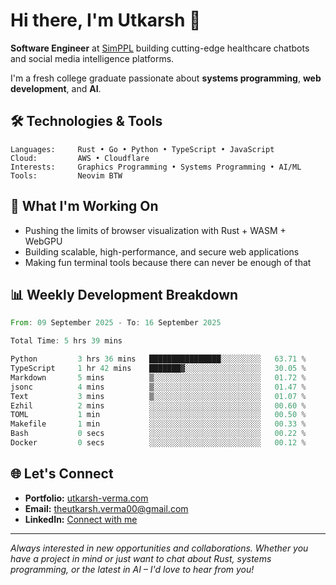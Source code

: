 # Hi there, I'm Utkarsh 👋

**Software Engineer** at [SimPPL](https://simppl.org) building cutting-edge healthcare chatbots and social media intelligence platforms.

I'm a fresh college graduate passionate about **systems programming**, **web development**, and **AI**.

## 🛠️ Technologies & Tools

```
Languages:     Rust • Go • Python • TypeScript • JavaScript
Cloud:         AWS • Cloudflare
Interests:     Graphics Programming • Systems Programming • AI/ML
Tools:         Neovim BTW
```

## 🚀 What I'm Working On

- Pushing the limits of browser visualization with Rust + WASM + WebGPU
- Building scalable, high-performance, and secure web applications
- Making fun terminal tools because there can never be enough of that

## 📊 Weekly Development Breakdown

<!--START_SECTION:waka-->

```rust
From: 09 September 2025 - To: 16 September 2025

Total Time: 5 hrs 39 mins

Python         3 hrs 36 mins   ████████████████░░░░░░░░░   63.71 %
TypeScript     1 hr 42 mins    ███████▓░░░░░░░░░░░░░░░░░   30.05 %
Markdown       5 mins          ▒░░░░░░░░░░░░░░░░░░░░░░░░   01.72 %
jsonc          4 mins          ▒░░░░░░░░░░░░░░░░░░░░░░░░   01.47 %
Text           3 mins          ▒░░░░░░░░░░░░░░░░░░░░░░░░   01.07 %
Ezhil          2 mins          ░░░░░░░░░░░░░░░░░░░░░░░░░   00.60 %
TOML           1 min           ░░░░░░░░░░░░░░░░░░░░░░░░░   00.50 %
Makefile       1 min           ░░░░░░░░░░░░░░░░░░░░░░░░░   00.33 %
Bash           0 secs          ░░░░░░░░░░░░░░░░░░░░░░░░░   00.22 %
Docker         0 secs          ░░░░░░░░░░░░░░░░░░░░░░░░░   00.12 %
```

<!--END_SECTION:waka-->

## 🌐 Let's Connect

- **Portfolio:** [utkarsh-verma.com](https://utkarsh-verma.com)
- **Email:** theutkarsh.verma00@gmail.com
- **LinkedIn:** [Connect with me](https://linkedin.com/in/utkarsh-verm4)

---

*Always interested in new opportunities and collaborations. Whether you have a project in mind or just want to chat about Rust, systems programming, or the latest in AI – I'd love to hear from you!*
